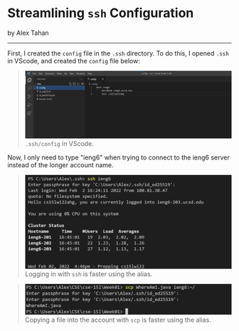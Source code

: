 # **Streamlining `ssh` Configuration**
by Alex Tahan

---
First, I created the `config` file in the `.ssh` directory. To do this, I opened `.ssh` in VScode, and created the `config` file below: 

> ![Image](/lab-3-pics/image1.png)
> `.ssh/config` in VScode.

Now, I only need to type "ieng6" when trying to connect to the ieng6 server instead of the longer account name.

> ![Image](/lab-3-pics/image3.png)
> Logging in with `ssh` is faster using the alias.

> ![Image](/lab-3-pics/image2.png)
> Copying a file into the account with `scp` is faster using the alias.